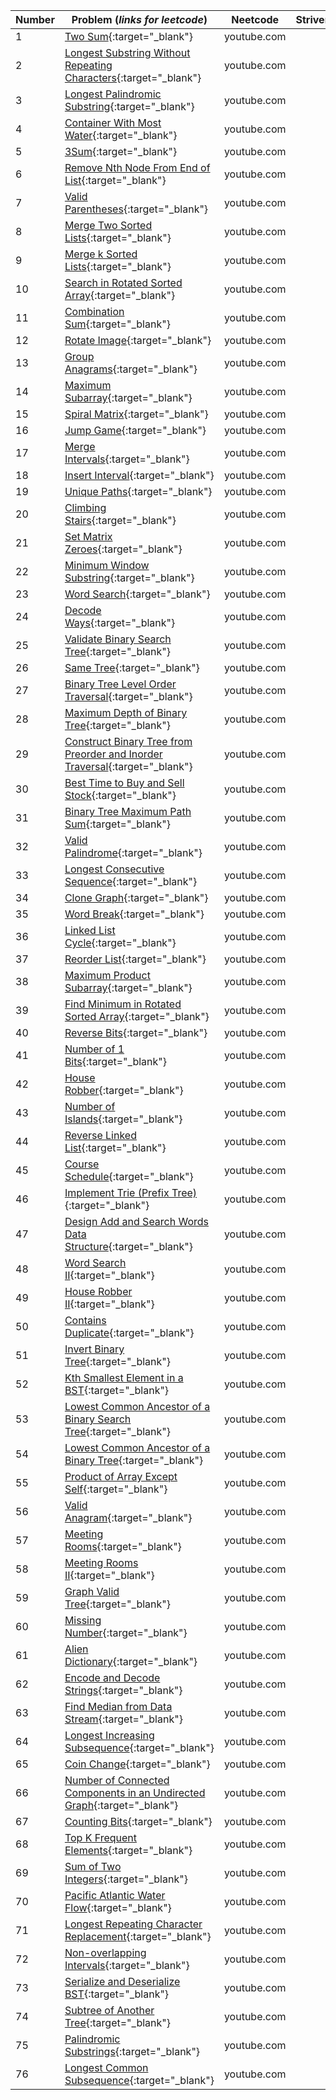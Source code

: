 | Number | Problem (*links for leetcode*)      | Neetcode | Striver |
| ------ | ----------------------------------- | -------- | ------- |
|1|[Two Sum](https://leetcode.com/problems/two-sum/?envType=list&envId=xi4ci4ig){:target="_blank"}| youtube.com |
|2|[Longest Substring Without Repeating Characters](https://leetcode.com/problems/longest-substring-without-repeating-characters/?envType=list&envId=xi4ci4ig){:target="_blank"}| youtube.com |
|3|[Longest Palindromic Substring](https://leetcode.com/problems/longest-palindromic-substring/?envType=list&envId=xi4ci4ig){:target="_blank"}| youtube.com |
|4|[Container With Most Water](https://leetcode.com/problems/container-with-most-water/?envType=list&envId=xi4ci4ig){:target="_blank"}| youtube.com |
|5|[3Sum](https://leetcode.com/problems/3sum/?envType=list&envId=xi4ci4ig){:target="_blank"}| youtube.com |
|6|[Remove Nth Node From End of List](https://leetcode.com/problems/remove-nth-node-from-end-of-list/?envType=list&envId=xi4ci4ig){:target="_blank"}| youtube.com |
|7|[Valid Parentheses](https://leetcode.com/problems/valid-parentheses/?envType=list&envId=xi4ci4ig){:target="_blank"}| youtube.com |
|8|[Merge Two Sorted Lists](https://leetcode.com/problems/merge-two-sorted-lists/?envType=list&envId=xi4ci4ig){:target="_blank"}| youtube.com |
|9|[Merge k Sorted Lists](https://leetcode.com/problems/merge-k-sorted-lists/?envType=list&envId=xi4ci4ig){:target="_blank"}| youtube.com |
|10|[Search in Rotated Sorted Array](https://leetcode.com/problems/search-in-rotated-sorted-array/?envType=list&envId=xi4ci4ig){:target="_blank"}| youtube.com |
|11|[Combination Sum](https://leetcode.com/problems/combination-sum/?envType=list&envId=xi4ci4ig){:target="_blank"}| youtube.com |
|12|[Rotate Image](https://leetcode.com/problems/rotate-image/?envType=list&envId=xi4ci4ig){:target="_blank"}| youtube.com |
|13|[Group Anagrams](https://leetcode.com/problems/group-anagrams/?envType=list&envId=xi4ci4ig){:target="_blank"}| youtube.com |
|14|[Maximum Subarray](https://leetcode.com/problems/maximum-subarray/?envType=list&envId=xi4ci4ig){:target="_blank"}| youtube.com |
|15|[Spiral Matrix](https://leetcode.com/problems/spiral-matrix/?envType=list&envId=xi4ci4ig){:target="_blank"}| youtube.com |
|16|[Jump Game](https://leetcode.com/problems/jump-game/?envType=list&envId=xi4ci4ig){:target="_blank"}| youtube.com |
|17|[Merge Intervals](https://leetcode.com/problems/merge-intervals/?envType=list&envId=xi4ci4ig){:target="_blank"}| youtube.com |
|18|[Insert Interval](https://leetcode.com/problems/insert-interval/?envType=list&envId=xi4ci4ig){:target="_blank"}| youtube.com |
|19|[Unique Paths](https://leetcode.com/problems/unique-paths/?envType=list&envId=xi4ci4ig){:target="_blank"}| youtube.com |
|20|[Climbing Stairs](https://leetcode.com/problems/climbing-stairs/?envType=list&envId=xi4ci4ig){:target="_blank"}| youtube.com |
|21|[Set Matrix Zeroes](https://leetcode.com/problems/set-matrix-zeroes/?envType=list&envId=xi4ci4ig){:target="_blank"}| youtube.com |
|22|[Minimum Window Substring](https://leetcode.com/problems/minimum-window-substring/?envType=list&envId=xi4ci4ig){:target="_blank"}| youtube.com |
|23|[Word Search](https://leetcode.com/problems/word-search/?envType=list&envId=xi4ci4ig){:target="_blank"}| youtube.com |
|24|[Decode Ways](https://leetcode.com/problems/decode-ways/?envType=list&envId=xi4ci4ig){:target="_blank"}| youtube.com |
|25|[Validate Binary Search Tree](https://leetcode.com/problems/validate-binary-search-tree/?envType=list&envId=xi4ci4ig){:target="_blank"}| youtube.com |
|26|[Same Tree](https://leetcode.com/problems/same-tree/?envType=list&envId=xi4ci4ig){:target="_blank"}| youtube.com |
|27|[Binary Tree Level Order Traversal](https://leetcode.com/problems/binary-tree-level-order-traversal/?envType=list&envId=xi4ci4ig){:target="_blank"}| youtube.com |
|28|[Maximum Depth of Binary Tree](https://leetcode.com/problems/maximum-depth-of-binary-tree/?envType=list&envId=xi4ci4ig){:target="_blank"}| youtube.com |
|29|[Construct Binary Tree from Preorder and Inorder Traversal](https://leetcode.com/problems/construct-binary-tree-from-preorder-and-inorder-traversal/?envType=list&envId=xi4ci4ig){:target="_blank"}| youtube.com |
|30|[Best Time to Buy and Sell Stock](https://leetcode.com/problems/best-time-to-buy-and-sell-stock/?envType=list&envId=xi4ci4ig){:target="_blank"}| youtube.com |
|31|[Binary Tree Maximum Path Sum](https://leetcode.com/problems/binary-tree-maximum-path-sum/?envType=list&envId=xi4ci4ig){:target="_blank"}| youtube.com |
|32|[Valid Palindrome](https://leetcode.com/problems/valid-palindrome/?envType=list&envId=xi4ci4ig){:target="_blank"}| youtube.com |
|33|[Longest Consecutive Sequence](https://leetcode.com/problems/longest-consecutive-sequence/?envType=list&envId=xi4ci4ig){:target="_blank"}| youtube.com |
|34|[Clone Graph](https://leetcode.com/problems/clone-graph/?envType=list&envId=xi4ci4ig){:target="_blank"}| youtube.com |
|35|[Word Break](https://leetcode.com/problems/word-break/?envType=list&envId=xi4ci4ig){:target="_blank"}| youtube.com |
|36|[Linked List Cycle](https://leetcode.com/problems/linked-list-cycle/?envType=list&envId=xi4ci4ig){:target="_blank"}| youtube.com |
|37|[Reorder List](https://leetcode.com/problems/reorder-list/?envType=list&envId=xi4ci4ig){:target="_blank"}| youtube.com |
|38|[Maximum Product Subarray](https://leetcode.com/problems/maximum-product-subarray/?envType=list&envId=xi4ci4ig){:target="_blank"}| youtube.com |
|39|[Find Minimum in Rotated Sorted Array](https://leetcode.com/problems/find-minimum-in-rotated-sorted-array/?envType=list&envId=xi4ci4ig){:target="_blank"}| youtube.com |
|40|[Reverse Bits](https://leetcode.com/problems/reverse-bits/?envType=list&envId=xi4ci4ig){:target="_blank"}| youtube.com |
|41|[Number of 1 Bits](https://leetcode.com/problems/number-of-1-bits/?envType=list&envId=xi4ci4ig){:target="_blank"}| youtube.com |
|42|[House Robber](https://leetcode.com/problems/house-robber/?envType=list&envId=xi4ci4ig){:target="_blank"}| youtube.com |
|43|[Number of Islands](https://leetcode.com/problems/number-of-islands/?envType=list&envId=xi4ci4ig){:target="_blank"}| youtube.com |
|44|[Reverse Linked List](https://leetcode.com/problems/reverse-linked-list/?envType=list&envId=xi4ci4ig){:target="_blank"}| youtube.com |
|45|[Course Schedule](https://leetcode.com/problems/course-schedule/?envType=list&envId=xi4ci4ig){:target="_blank"}| youtube.com |
|46|[Implement Trie (Prefix Tree)](https://leetcode.com/problems/implement-trie-prefix-tree/?envType=list&envId=xi4ci4ig){:target="_blank"}| youtube.com |
|47|[Design Add and Search Words Data Structure](https://leetcode.com/problems/design-add-and-search-words-data-structure/?envType=list&envId=xi4ci4ig){:target="_blank"}| youtube.com |
|48|[Word Search II](https://leetcode.com/problems/word-search-ii/?envType=list&envId=xi4ci4ig){:target="_blank"}| youtube.com |
|49|[House Robber II](https://leetcode.com/problems/house-robber-ii/?envType=list&envId=xi4ci4ig){:target="_blank"}| youtube.com |
|50|[Contains Duplicate](https://leetcode.com/problems/contains-duplicate/?envType=list&envId=xi4ci4ig){:target="_blank"}| youtube.com |
|51|[Invert Binary Tree](https://leetcode.com/problems/invert-binary-tree/?envType=list&envId=xi4ci4ig){:target="_blank"}| youtube.com |
|52|[Kth Smallest Element in a BST](https://leetcode.com/problems/kth-smallest-element-in-a-bst/?envType=list&envId=xi4ci4ig){:target="_blank"}| youtube.com |
|53|[Lowest Common Ancestor of a Binary Search Tree](https://leetcode.com/problems/lowest-common-ancestor-of-a-binary-search-tree/?envType=list&envId=xi4ci4ig){:target="_blank"}| youtube.com |
|54|[Lowest Common Ancestor of a Binary Tree](https://leetcode.com/problems/lowest-common-ancestor-of-a-binary-tree/?envType=list&envId=xi4ci4ig){:target="_blank"}| youtube.com |
|55|[Product of Array Except Self](https://leetcode.com/problems/product-of-array-except-self/?envType=list&envId=xi4ci4ig){:target="_blank"}| youtube.com |
|56|[Valid Anagram](https://leetcode.com/problems/valid-anagram/?envType=list&envId=xi4ci4ig){:target="_blank"}| youtube.com |
|57|[Meeting Rooms](https://leetcode.com/problems/meeting-rooms/?envType=list&envId=xi4ci4ig){:target="_blank"}| youtube.com |
|58|[Meeting Rooms II](https://leetcode.com/problems/meeting-rooms-ii/?envType=list&envId=xi4ci4ig){:target="_blank"}| youtube.com |
|59|[Graph Valid Tree](https://leetcode.com/problems/graph-valid-tree/?envType=list&envId=xi4ci4ig){:target="_blank"}| youtube.com |
|60|[Missing Number](https://leetcode.com/problems/missing-number/?envType=list&envId=xi4ci4ig){:target="_blank"}| youtube.com |
|61|[Alien Dictionary](https://leetcode.com/problems/alien-dictionary/?envType=list&envId=xi4ci4ig){:target="_blank"}| youtube.com |
|62|[Encode and Decode Strings](https://leetcode.com/problems/encode-and-decode-strings/?envType=list&envId=xi4ci4ig){:target="_blank"}| youtube.com |
|63|[Find Median from Data Stream](https://leetcode.com/problems/find-median-from-data-stream/?envType=list&envId=xi4ci4ig){:target="_blank"}| youtube.com |
|64|[Longest Increasing Subsequence](https://leetcode.com/problems/longest-increasing-subsequence/?envType=list&envId=xi4ci4ig){:target="_blank"}| youtube.com |
|65|[Coin Change](https://leetcode.com/problems/coin-change/?envType=list&envId=xi4ci4ig){:target="_blank"}| youtube.com |
|66|[Number of Connected Components in an Undirected Graph](https://leetcode.com/problems/number-of-connected-components-in-an-undirected-graph/?envType=list&envId=xi4ci4ig){:target="_blank"}| youtube.com |
|67|[Counting Bits](https://leetcode.com/problems/counting-bits/?envType=list&envId=xi4ci4ig){:target="_blank"}| youtube.com |
|68|[Top K Frequent Elements](https://leetcode.com/problems/top-k-frequent-elements/?envType=list&envId=xi4ci4ig){:target="_blank"}| youtube.com |
|69|[Sum of Two Integers](https://leetcode.com/problems/sum-of-two-integers/?envType=list&envId=xi4ci4ig){:target="_blank"}| youtube.com |
|70|[Pacific Atlantic Water Flow](https://leetcode.com/problems/pacific-atlantic-water-flow/?envType=list&envId=xi4ci4ig){:target="_blank"}| youtube.com |
|71|[Longest Repeating Character Replacement](https://leetcode.com/problems/longest-repeating-character-replacement/?envType=list&envId=xi4ci4ig){:target="_blank"}| youtube.com |
|72|[Non-overlapping Intervals](https://leetcode.com/problems/non-overlapping-intervals/?envType=list&envId=xi4ci4ig){:target="_blank"}| youtube.com |
|73|[Serialize and Deserialize BST](https://leetcode.com/problems/serialize-and-deserialize-bst/?envType=list&envId=xi4ci4ig){:target="_blank"}| youtube.com |
|74|[Subtree of Another Tree](https://leetcode.com/problems/subtree-of-another-tree/?envType=list&envId=xi4ci4ig){:target="_blank"}| youtube.com |
|75|[Palindromic Substrings](https://leetcode.com/problems/palindromic-substrings/?envType=list&envId=xi4ci4ig){:target="_blank"}| youtube.com |
|76|[Longest Common Subsequence](https://leetcode.com/problems/longest-common-subsequence/?envType=list&envId=xi4ci4ig){:target="_blank"}| youtube.com |